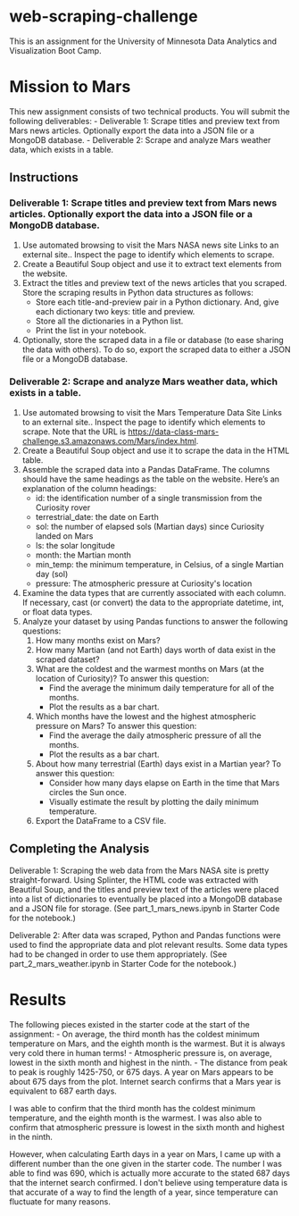 # web-scraping-challenge
This is an assignment for the University of Minnesota Data Analytics and Visualization Boot Camp.

# Mission to Mars
This new assignment consists of two technical products. You will submit the following deliverables:
    - Deliverable 1: Scrape titles and preview text from Mars news articles. Optionally export the data into a JSON file or a MongoDB database.
    - Deliverable 2: Scrape and analyze Mars weather data, which exists in a table.

## Instructions
### Deliverable 1: Scrape titles and preview text from Mars news articles. Optionally export the data into a JSON file or a MongoDB database.
1. Use automated browsing to visit the Mars NASA news site Links to an external site.. Inspect the page to identify which elements to scrape.
2. Create a Beautiful Soup object and use it to extract text elements from the website.
3. Extract the titles and preview text of the news articles that you scraped. Store the scraping results in Python data structures as follows:
    - Store each title-and-preview pair in a Python dictionary. And, give each dictionary two keys: title and preview.
    - Store all the dictionaries in a Python list.
    - Print the list in your notebook.
4. Optionally, store the scraped data in a file or database (to ease sharing the data with others). To do so, export the scraped data to either a JSON file or a MongoDB database.

### Deliverable 2: Scrape and analyze Mars weather data, which exists in a table.
1. Use automated browsing to visit the Mars Temperature Data Site Links to an external site.. Inspect the page to identify which elements to scrape. Note that the URL is https://data-class-mars-challenge.s3.amazonaws.com/Mars/index.html.
2. Create a Beautiful Soup object and use it to scrape the data in the HTML table.
3. Assemble the scraped data into a Pandas DataFrame. The columns should have the same headings as the table on the website. Here’s an explanation of the column headings:
    - id: the identification number of a single transmission from the Curiosity rover
    - terrestrial_date: the date on Earth
    - sol: the number of elapsed sols (Martian days) since Curiosity landed on Mars
    - ls: the solar longitude
    - month: the Martian month
    - min_temp: the minimum temperature, in Celsius, of a single Martian day (sol)
    - pressure: The atmospheric pressure at Curiosity's location
4. Examine the data types that are currently associated with each column. If necessary, cast (or convert) the data to the appropriate datetime, int, or float data types.
5. Analyze your dataset by using Pandas functions to answer the following questions:
    1. How many months exist on Mars?
    2. How many Martian (and not Earth) days worth of data exist in the scraped dataset?
    3. What are the coldest and the warmest months on Mars (at the location of Curiosity)? To answer this question:
        - Find the average the minimum daily temperature for all of the months.
        - Plot the results as a bar chart.
    4. Which months have the lowest and the highest atmospheric pressure on Mars? To answer this question:
        - Find the average the daily atmospheric pressure of all the months.
        - Plot the results as a bar chart.
    5. About how many terrestrial (Earth) days exist in a Martian year? To answer this question:
        - Consider how many days elapse on Earth in the time that Mars circles the Sun once.
        - Visually estimate the result by plotting the daily minimum temperature.
    6. Export the DataFrame to a CSV file.

## Completing the Analysis
Deliverable 1: Scraping the web data from the Mars NASA site is pretty straight-forward. Using Splinter, the HTML code was extracted with Beautiful Soup, and the titles and preview text of the articles were placed into a list of dictionaries to eventually be placed into a MongoDB database and a JSON file for storage. (See part_1_mars_news.ipynb in Starter Code for the notebook.)

Deliverable 2: After data was scraped, Python and Pandas functions were used to find the appropriate data and plot relevant results. Some data types had to be changed in order to use them appropriately. (See part_2_mars_weather.ipynb in Starter Code for the notebook.)

# Results
The following pieces existed in the starter code at the start of the assignment:
    - On average, the third month has the coldest minimum temperature on Mars, and the eighth month is the warmest. But it is always very cold there in human terms!
    - Atmospheric pressure is, on average, lowest in the sixth month and highest in the ninth.
    - The distance from peak to peak is roughly 1425-750, or 675 days. A year on Mars appears to be about 675 days from the plot. Internet search confirms that a Mars year is equivalent to 687 earth days.

I was able to confirm that the third month has the coldest minimum temperature, and the eighth month is the warmest. I was also able to confirm that atmospheric pressure is lowest in the sixth month and highest in the ninth. 

However, when calculating Earth days in a year on Mars, I came up with a different number than the one given in the starter code. The number I was able to find was 690, which is actually more accurate to the stated 687 days that the internet search confirmed. I don't believe using temperature data is that accurate of a way to find the length of a year, since temperature can fluctuate for many reasons.